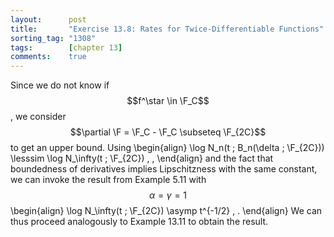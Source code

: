 ```yaml
---
layout:      post
title:       "Exercise 13.8: Rates for Twice-Differentiable Functions"
sorting_tag: "1308"
tags:        [chapter 13]
comments:    true
---
```


Since we do not know if $$f^\star \in \F_C$$, we consider
$$\partial \F = \F_C - \F_C \subseteq \F_{2C}$$ to get an upper bound.
Using
\begin{align}
  \log N\_n(t ; B\_n(\delta ; \F\_{2C}))
  \lesssim
  \log N\_\infty(t ; \F\_{2C})
  \, ,
\end{align}
and the fact that boundedness of derivatives implies Lipschitzness with the same constant, we can invoke the result from Example 5.11 with $$\alpha = \gamma = 1$$
\begin{align}
  \log N\_\infty(t ; \F\_{2C})
  \asymp
  t^{-1/2}
  \, .
\end{align}
We can thus proceed analogously to Example 13.11 to obtain the result.
